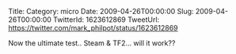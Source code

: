 Title: 
Category: micro
Date: 2009-04-26T00:00:00
Slug: 2009-04-26T00:00:00
TwitterId: 1623612869
TweetUrl: https://twitter.com/mark_philpot/status/1623612869

Now the ultimate test.. Steam & TF2... will it work??